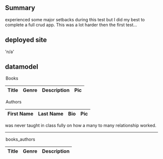## Summary

experienced some major setbacks during this test but I did my best to complete a full crud app. This was a lot harder then the first test...

## deployed site
'n/a'

## datamodel

<table>
	<thead>
		<legend>Books</legend>
		<th>Title</th>
		<th>Genre</th>
		<th>Description</th>
		<th>Pic</th>
	</thead>
</table>

<table>
	<thead>
		<legend>Authors</legend>
		<th>First Name</th>
		<th>Last Name</th>
		<th>Bio</th>
		<th>Pic</th>
	</thead>
</table>

was never taught in class fully on how a many to many relationship worked.
<hr>
<table>
	<thead>
		<legend>books_authors</legend>
		<th>Title</th>
		<th>Genre</th>
		<th>Description</th>
	</thead>
</table>
